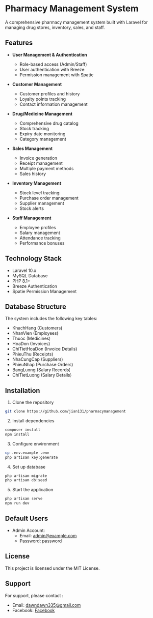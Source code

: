 # Pharmacy Management System

A comprehensive pharmacy management system built with Laravel for managing drug stores, inventory, sales, and staff.

## Features

-   **User Management & Authentication**

    -   Role-based access (Admin/Staff)
    -   User authentication with Breeze
    -   Permission management with Spatie

-   **Customer Management**

    -   Customer profiles and history
    -   Loyalty points tracking
    -   Contact information management

-   **Drug/Medicine Management**

    -   Comprehensive drug catalog
    -   Stock tracking
    -   Expiry date monitoring
    -   Category management

-   **Sales Management**

    -   Invoice generation
    -   Receipt management
    -   Multiple payment methods
    -   Sales history

-   **Inventory Management**

    -   Stock level tracking
    -   Purchase order management
    -   Supplier management
    -   Stock alerts

-   **Staff Management**
    -   Employee profiles
    -   Salary management
    -   Attendance tracking
    -   Performance bonuses

## Technology Stack

-   Laravel 10.x
-   MySQL Database
-   PHP 8.1+
-   Breeze Authentication
-   Spatie Permission Management

## Database Structure

The system includes the following key tables:

-   KhachHang (Customers)
-   NhanVien (Employees)
-   Thuoc (Medicines)
-   HoaDon (Invoices)
-   ChiTietHoaDon (Invoice Details)
-   PhieuThu (Receipts)
-   NhaCungCap (Suppliers)
-   PhieuNhap (Purchase Orders)
-   BangLuong (Salary Records)
-   ChiTietLuong (Salary Details)

## Installation

1. Clone the repository

```bash
git clone https://github.com/jian131/pharmacymanagement
```

2. Install dependencies

```bash
composer install
npm install
```

3. Configure environment

```bash
cp .env.example .env
php artisan key:generate
```

4. Set up database

```bash
php artisan migrate
php artisan db:seed
```

5. Start the application

```bash
php artisan serve
npm run dev
```

## Default Users

-   Admin Account:
    -   Email: admin@example.com
    -   Password: password

## License

This project is licensed under the MIT License.

## Support
For support, please contact :

-   Email: [dawndawn335@gmail.com](mailto:dawndawn335@gmail.com)
-   Facebook: [Facebook](https://fb.me/j1an3)

